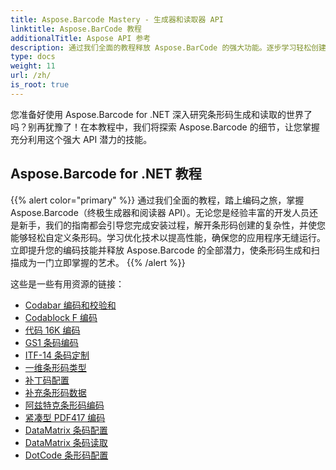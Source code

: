 ```yaml
---
title: Aspose.Barcode Mastery - 生成器和读取器 API
linktitle: Aspose.BarCode 教程
additionalTitle: Aspose API 参考
description: 通过我们全面的教程释放 Aspose.BarCode 的强大功能。逐步学习轻松创建、自定义和优化条形码。
type: docs
weight: 11
url: /zh/
is_root: true
---
```


您准备好使用 Aspose.Barcode for .NET 深入研究条形码生成和读取的世界了吗？别再犹豫了！在本教程中，我们将探索 Aspose.Barcode 的细节，让您掌握充分利用这个强大 API 潜力的技能。


## Aspose.Barcode for .NET 教程
{{% alert color="primary" %}}
通过我们全面的教程，踏上编码之旅，掌握 Aspose.Barcode（终极生成器和阅读器 API）。无论您是经验丰富的开发人员还是新手，我们的指南都会引导您完成安装过程，解开条形码创建的复杂性，并使您能够轻松自定义条形码。学习优化技术以提高性能，确保您的应用程序无缝运行。立即提升您的编码技能并释放 Aspose.Barcode 的全部潜力，使条形码生成和扫描成为一门立即掌握的艺术。
{{% /alert %}}

这些是一些有用资源的链接：
 
- [Codabar 编码和校验和](./net/codabar-encoding-and-checksum/)
- [Codablock F 编码](./net/codablock-f-encoding/)
- [代码 16K 编码](./net/code-16k-encoding/)
- [GS1 条码编码](./net/gs1-barcode-encoding/)
- [ITF-14 条码定制](./net/itf-14-barcode-customization/)
- [一维条形码类型](./net/one-dimensional-barcode-types/)
- [补丁码配置](./net/patch-code-configuration/)
- [补充条形码数据](./net/supplemental-barcode-data/)
- [阿兹特克条形码编码](./net/aztec-barcode-encoding/)
- [紧凑型 PDF417 编码](./net/compact-pdf417-encoding/)
- [DataMatrix 条码配置](./net/datamatrix-barcode-configuration/)
- [DataMatrix 条码读取](./net/datamatrix-barcode-reading/)
- [DotCode 条形码配置](./net/dotcode-barcode-configuration/)





